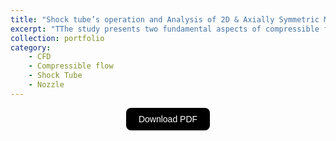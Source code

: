 ```yaml
---
title: "Shock tube’s operation and Analysis of 2D & Axially Symmetric Minimum Length Nozzles (MLN)"
excerpt: "TThe study presents two fundamental aspects of compressible fluid dynamics. It examines a shock tube, analyzing flow properties, time discretization, gas variations, and geometry. Additionally, it explores the design of supersonic nozzles, using the method of characteristics to define the geometry of 2D planar and axisymmetric minimum length nozzles. <br/><img src='/images/portfolio/shocktube.png' style='display: block; margin-top: 20px; margin-left: auto; margin-right: auto; width: 70%; height: auto;'>"
collection: portfolio
category:
    - CFD
    - Compressible flow
    - Shock Tube
    - Nozzle
---
```


<div style="display: flex; justify-content: center; align-items: center;">
  <a href="https://joaogaspar00.github.io/files/projects/HW2_AERO3.pdf" target="_blank">
    <button style="
      padding: 10px 20px;
      font-size: 14px;
      background-color: black;
      color: white;
      border: none;
      border-radius: 8px;
      cursor: pointer;
      transition: background-color 0.3s;">
      Download PDF
    </button>
  </a>
</div>


